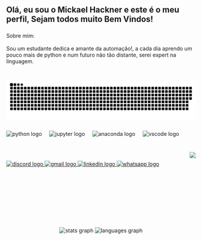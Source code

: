 <h2 align="left">Olá, eu sou o Mickael Hackner e este é o meu perfil, Sejam todos muito Bem Vindos!</h2>

###

<p align="left">Sobre mim:<br><br>Sou um estudante dedica e amante da automação!, a cada dia aprendo um pouco mais de python e num futuro  não tão distante, serei expert na linguagem.</p>

###

<br clear="both">

<img src="https://raw.githubusercontent.com/Mickael-Hackner/Mickael-Hackner/main/snake.svg" alt="Snake animation" />

###

<div align="left">
  <img src="https://cdn.jsdelivr.net/gh/devicons/devicon/icons/python/python-original.svg" height="30" alt="python logo"  />
  <img width="12" />
  <img src="https://cdn.jsdelivr.net/gh/devicons/devicon/icons/jupyter/jupyter-original.svg" height="30" alt="jupyter logo"  />
  <img width="12" />
  <img src="https://cdn.jsdelivr.net/gh/devicons/devicon/icons/anaconda/anaconda-original.svg" height="30" alt="anaconda logo"  />
  <img width="12" />
  <img src="https://cdn.jsdelivr.net/gh/devicons/devicon/icons/vscode/vscode-original.svg" height="30" alt="vscode logo"  />
</div>

###

<br clear="both">

<img align="right" height="200" src="https://www.bing.com/th/id/OGC.8795bf865beae598fce4cca4464a9506?pid=1.7&rurl=https%3a%2f%2fmedia3.giphy.com%2fmedia%2fPmLSyM6uVcY0na0yiZ%2fgiphy.gif&ehk=9BFXnV1NAjhqNnOSHTo7xudZNsaMVGUnTcBA%2fVBdgWY%3d"  />

###

<div align="left">
  <a href="https://discord.com/channels/Hackner#0936" target="_blank">
    <img src="https://img.shields.io/static/v1?message=Discord&logo=discord&label=&color=7289DA&logoColor=white&labelColor=&style=for-the-badge" height="35" alt="discord logo"  />
  </a>
  <a href="ads.hackner@gmail.com" target="_blank">
    <img src="https://img.shields.io/static/v1?message=Gmail&logo=gmail&label=&color=D14836&logoColor=white&labelColor=&style=for-the-badge" height="35" alt="gmail logo"  />
  </a>
  <a href="https://www.linkedin.com/in/mickael-hackner-da-silva-felismino-313007104/" target="_blank">
    <img src="https://img.shields.io/static/v1?message=LinkedIn&logo=linkedin&label=&color=0077B5&logoColor=white&labelColor=&style=for-the-badge" height="35" alt="linkedin logo"  />
  </a>
  <a href="https://contate.me/mickael-hackner" target="_blank">
    <img src="https://img.shields.io/static/v1?message=Whatsapp&logo=whatsapp&label=&color=25D366&logoColor=white&labelColor=&style=for-the-badge" height="35" alt="whatsapp logo"  />
  </a>
</div>

###

<br clear="both">

<div align="center">
  <img src="https://github-readme-stats.vercel.app/api?username=Mickael-Hackner&hide_title=false&hide_rank=false&show_icons=true&include_all_commits=true&count_private=true&disable_animations=false&theme=dracula&locale=en&hide_border=false" height="150" alt="stats graph"  />
  <img src="https://github-readme-stats.vercel.app/api/top-langs?username=Mickael-Hackner&locale=en&hide_title=false&layout=compact&card_width=320&langs_count=5&theme=dracula&hide_border=false" height="150" alt="languages graph"  />
</div>

###
